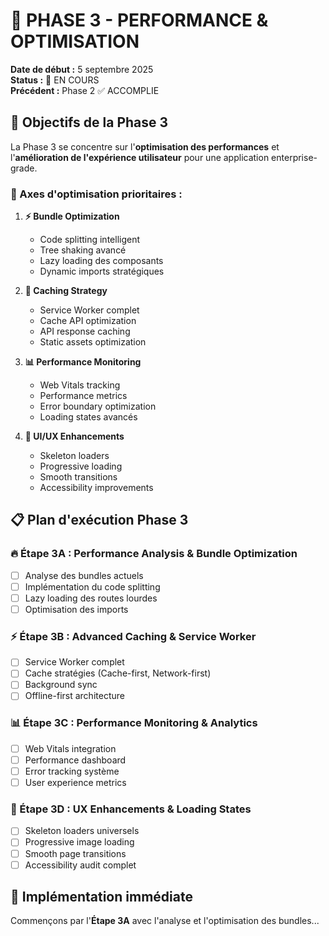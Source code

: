 # 🚀 PHASE 3 - PERFORMANCE & OPTIMISATION

**Date de début :** 5 septembre 2025  
**Status :** 🔄 EN COURS  
**Précédent :** Phase 2 ✅ ACCOMPLIE  

## 🎯 Objectifs de la Phase 3

La Phase 3 se concentre sur l'**optimisation des performances** et l'**amélioration de l'expérience utilisateur** pour une application enterprise-grade.

### 🎪 Axes d'optimisation prioritaires :

1. **⚡ Bundle Optimization**
   - Code splitting intelligent
   - Tree shaking avancé
   - Lazy loading des composants
   - Dynamic imports stratégiques

2. **🔄 Caching Strategy**
   - Service Worker complet
   - Cache API optimization
   - API response caching
   - Static assets optimization

3. **📊 Performance Monitoring**
   - Web Vitals tracking
   - Performance metrics
   - Error boundary optimization
   - Loading states avancés

4. **🎨 UI/UX Enhancements**
   - Skeleton loaders
   - Progressive loading
   - Smooth transitions
   - Accessibility improvements

## 📋 Plan d'exécution Phase 3

### 🔥 Étape 3A : Performance Analysis & Bundle Optimization
- [ ] Analyse des bundles actuels
- [ ] Implémentation du code splitting
- [ ] Lazy loading des routes lourdes
- [ ] Optimisation des imports

### ⚡ Étape 3B : Advanced Caching & Service Worker
- [ ] Service Worker complet
- [ ] Cache stratégies (Cache-first, Network-first)
- [ ] Background sync
- [ ] Offline-first architecture

### 📊 Étape 3C : Performance Monitoring & Analytics
- [ ] Web Vitals integration
- [ ] Performance dashboard
- [ ] Error tracking système
- [ ] User experience metrics

### 🎨 Étape 3D : UX Enhancements & Loading States
- [ ] Skeleton loaders universels
- [ ] Progressive image loading
- [ ] Smooth page transitions
- [ ] Accessibility audit complet

## 🚀 Implémentation immédiate

Commençons par l'**Étape 3A** avec l'analyse et l'optimisation des bundles...
